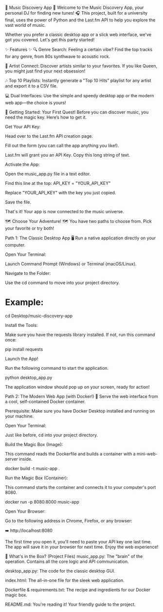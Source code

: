🎵 Music Discovery App 🎵
Welcome to the Music Discovery App, your personal DJ for finding new tunes! 🎧 This project, built for a university final, uses the power of Python and the Last.fm API to help you explore the vast world of music.

Whether you prefer a classic desktop app or a slick web interface, we've got you covered. Let's get this party started!

✨ Features ✨
🔍 Genre Search: Feeling a certain vibe? Find the top tracks for any genre, from 80s synthwave to acoustic rock.

🤝 Artist Connect: Discover artists similar to your favorites. If you like Queen, you might just find your next obsession!

🎶 Top 10 Playlists: Instantly generate a "Top 10 Hits" playlist for any artist and export it to a CSV file.

💻 Dual Interfaces: Use the simple and speedy desktop app or the modern web app—the choice is yours!

🚀 Getting Started: Your First Quest!
Before you can discover music, you need the magic key. Here’s how to get it.

Get Your API Key:

Head over to the Last.fm API creation page.

Fill out the form (you can call the app anything you like!).

Last.fm will grant you an API Key. Copy this long string of text.

Activate the App:

Open the music_app.py file in a text editor.

Find this line at the top: API_KEY = "YOUR_API_KEY"

Replace "YOUR_API_KEY" with the key you just copied.

Save the file.

That's it! Your app is now connected to the music universe.

🗺️ Choose Your Adventure! 🗺️
You have two paths to choose from. Pick your favorite or try both!

Path 1: The Classic Desktop App 🖥️
Run a native application directly on your computer.

Open Your Terminal:

Launch Command Prompt (Windows) or Terminal (macOS/Linux).

Navigate to the Folder:

Use the cd command to move into your project directory.

# Example:
cd Desktop/music-discovery-app

Install the Tools:

Make sure you have the requests library installed. If not, run this command once:

pip install requests

Launch the App!

Run the following command to start the application.

python desktop_app.py

The application window should pop up on your screen, ready for action!

Path 2: The Modern Web App (with Docker!) 🐳
Serve the web interface from a cool, self-contained Docker container.

Prerequisite: Make sure you have Docker Desktop installed and running on your machine.

Open Your Terminal:

Just like before, cd into your project directory.

Build the Magic Box (Image):

This command reads the Dockerfile and builds a container with a mini-web-server inside.

docker build -t music-app .

Run the Magic Box (Container):

This command starts the container and connects it to your computer's port 8080.

docker run -p 8080:8000 music-app

Open Your Browser:

Go to the following address in Chrome, Firefox, or any browser:

➡️ http://localhost:8080

The first time you open it, you'll need to paste your API key one last time. The app will save it in your browser for next time. Enjoy the web experience!

📂 What's in the Box? (Project Files)
music_app.py: The "brain" of the operation. Contains all the core logic and API communication.

desktop_app.py: The code for the classic desktop GUI.

index.html: The all-in-one file for the sleek web application.

Dockerfile & requirements.txt: The recipe and ingredients for our Docker magic box.

README.md: You're reading it! Your friendly guide to the project.
